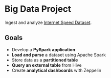 # Big Data Project

Ingest and analyze [Internet Speed Dataset](https://www.kaggle.com/datasets/dhruvildave/ookla-internet-speed-dataset).

## Goals

- Develop a **PySpark application**
- **Load and parse** a dataset using Apache Spark
- Store data as a **partitioned table**
- **Query an external table** from Hive
- Create **analytical dashboards** with Zeppelin
